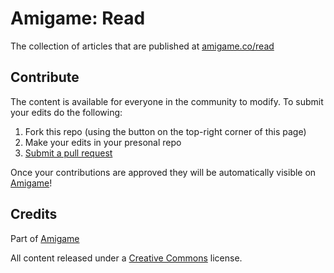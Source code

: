 # Amigame: Read

The collection of articles that are published at [amigame.co/read](https://amigame.co/read)


## Contribute

The content is available for everyone in the community to modify. To submit your edits do the following:

1. Fork this repo (using the button on the top-right corner of this page)
2. Make your edits in your presonal repo
3. [Submit a pull request](https://help.github.com/articles/using-pull-requests/)

Once your contributions are approved they will be automatically visible on [Amigame](http://amigame.co/)!


## Credits

Part of [Amigame](http://amigame.co/)

All content released under a [Creative Commons](https://creativecommons.org/licenses/by-sa/4.0/) license.